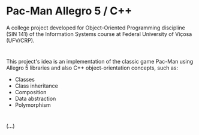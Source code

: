 # Pac-Man Allegro 5 / C++

A college project developed for Object-Oriented Programming discipline (SIN 141) of the Information Systems course at Federal University of Viçosa (UFV/CRP).

#
This project's idea is an implementation of the classic game Pac-Man using Allegro 5 libraries and also C++ object-orientation concepts, such as:

- Classes
- Class inheritance
- Composition
- Data abstraction
- Polymorphism

#
(...)
